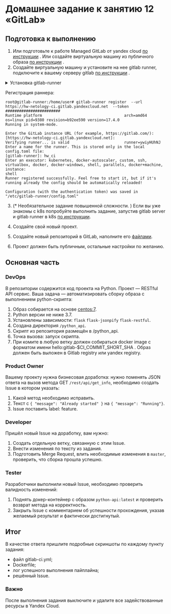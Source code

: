 # Домашнее задание к занятию 12 «GitLab»

## Подготовка к выполнению


1. Или подготовьте к работе Managed GitLab от yandex cloud [по инструкции](https://cloud.yandex.ru/docs/managed-gitlab/operations/instance/instance-create) .
Или создайте виртуальную машину из публичного образа [по инструкции](https://cloud.yandex.ru/marketplace/products/yc/gitlab ) .
2. Создайте виртуальную машину и установите на нее gitlab runner, подключите к вашему серверу gitlab  [по инструкции](https://docs.gitlab.com/runner/install/linux-repository.html) .

<details><summary>Установка gitlab-runner</summary>

```
root@gitlab-runner:/home/user# curl -L "https://packages.gitlab.com/install/repositories/runner/gitlab-runner/script.deb.sh" | sudo bash

  % Total    % Received % Xferd  Average Speed   Time    Time     Time  Current
                                 Dload  Upload   Total   Spent    Left  Speed
100  6885  100  6885    0     0  17793      0 --:--:-- --:--:-- --:--:-- 17836
Detected operating system as Ubuntu/noble.
Checking for curl...
Detected curl...
Checking for gpg...
Detected gpg...
Running apt-get update... done.
Installing apt-transport-https... done.
Installing /etc/apt/sources.list.d/runner_gitlab-runner.list...done.
Importing packagecloud gpg key... done.
Running apt-get update... done.

The repository is setup! You can now install packages.
root@gitlab-runner:/home/user# sudo apt-get install gitlab-runner
Reading package lists... Done
Building dependency tree... Done
Reading state information... Done
Suggested packages:
  docker-engine
The following NEW packages will be installed:
  gitlab-runner
0 upgraded, 1 newly installed, 0 to remove and 24 not upgraded.
Need to get 500 MB of archives.
After this operation, 568 MB of additional disk space will be used.
Get:1 https://packages.gitlab.com/runner/gitlab-runner/ubuntu noble/main amd64 gitlab-runner amd64 17.4.0-1 [500 MB]
Fetched 500 MB in 7s (68.1 MB/s)
Selecting previously unselected package gitlab-runner.
(Reading database ... 121540 files and directories currently installed.)
Preparing to unpack .../gitlab-runner_17.4.0-1_amd64.deb ...
Unpacking gitlab-runner (17.4.0-1) ...
Setting up gitlab-runner (17.4.0-1) ...
GitLab Runner: creating gitlab-runner...
Home directory skeleton not used
Runtime platform                                    arch=amd64 os=linux pid=3110 revision=b92ee590 version=17.4.0
gitlab-runner: the service is not installed
Runtime platform                                    arch=amd64 os=linux pid=3124 revision=b92ee590 version=17.4.0
gitlab-ci-multi-runner: the service is not installed
Runtime platform                                    arch=amd64 os=linux pid=3143 revision=b92ee590 version=17.4.0
Runtime platform                                    arch=amd64 os=linux pid=3241 revision=b92ee590 version=17.4.0
INFO: Docker installation not found, skipping clear-docker-cache
Scanning processes...
Scanning linux images...

Running kernel seems to be up-to-date.

No services need to be restarted.

No containers need to be restarted.

No user sessions are running outdated binaries.

No VM guests are running outdated hypervisor (qemu) binaries on this host.
root@gitlab-runner:/home/user#
```
</details>

Регистрация раннера:

```
root@gitlab-runner:/home/user# gitlab-runner register  --url https://hw-netology-ci.gitlab.yandexcloud.net  --token ########################
Runtime platform                                    arch=amd64 os=linux pid=9380 revision=b92ee590 version=17.4.0
Running in system-mode.

Enter the GitLab instance URL (for example, https://gitlab.com/):
[https://hw-netology-ci.gitlab.yandexcloud.net]:
Verifying runner... is valid                        runner=ywiyHUhNJ
Enter a name for the runner. This is stored only in the local config.toml file:
[gitlab-runner]: hw_ci
Enter an executor: kubernetes, docker-autoscaler, custom, ssh, virtualbox, docker, docker-windows, shell, parallels, docker+machine, instance:
shell
Runner registered successfully. Feel free to start it, but if it's running already the config should be automatically reloaded!

Configuration (with the authentication token) was saved in "/etc/gitlab-runner/config.toml"

```

3. (* Необязательное задание повышенной сложности. )  Если вы уже знакомы с k8s попробуйте выполнить задание, запустив gitlab server и gitlab runner в k8s  [по инструкции](https://cloud.yandex.ru/docs/tutorials/infrastructure-management/gitlab-containers). 

4. Создайте свой новый проект.
5. Создайте новый репозиторий в GitLab, наполните его [файлами](./repository).
6. Проект должен быть публичным, остальные настройки по желанию.

## Основная часть

### DevOps

В репозитории содержится код проекта на Python. Проект — RESTful API сервис. Ваша задача — автоматизировать сборку образа с выполнением python-скрипта:

1. Образ собирается на основе [centos:7](https://hub.docker.com/_/centos?tab=tags&page=1&ordering=last_updated).
2. Python версии не ниже 3.7.
3. Установлены зависимости: `flask` `flask-jsonpify` `flask-restful`.
4. Создана директория `/python_api`.
5. Скрипт из репозитория размещён в /python_api.
6. Точка вызова: запуск скрипта.
7. При комите в любую ветку должен собираться docker image с форматом имени hello:gitlab-$CI_COMMIT_SHORT_SHA . Образ должен быть выложен в Gitlab registry или yandex registry.   

### Product Owner

Вашему проекту нужна бизнесовая доработка: нужно поменять JSON ответа на вызов метода GET `/rest/api/get_info`, необходимо создать Issue в котором указать:

1. Какой метод необходимо исправить.
2. Текст с `{ "message": "Already started" }` на `{ "message": "Running"}`.
3. Issue поставить label: feature.

### Developer

Пришёл новый Issue на доработку, вам нужно:

1. Создать отдельную ветку, связанную с этим Issue.
2. Внести изменения по тексту из задания.
3. Подготовить Merge Request, влить необходимые изменения в `master`, проверить, что сборка прошла успешно.


### Tester

Разработчики выполнили новый Issue, необходимо проверить валидность изменений:

1. Поднять докер-контейнер с образом `python-api:latest` и проверить возврат метода на корректность.
2. Закрыть Issue с комментарием об успешности прохождения, указав желаемый результат и фактически достигнутый.

## Итог

В качестве ответа пришлите подробные скриншоты по каждому пункту задания:

- файл gitlab-ci.yml;
- Dockerfile; 
- лог успешного выполнения пайплайна;
- решённый Issue.

### Важно 
После выполнения задания выключите и удалите все задействованные ресурсы в Yandex Cloud.

